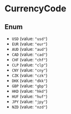 # CurrencyCode

## Enum

* `USD` (value: `"usd"`)
* `EUR` (value: `"eur"`)
* `AUD` (value: `"aud"`)
* `CAD` (value: `"cad"`)
* `CHF` (value: `"chf"`)
* `CLP` (value: `"clp"`)
* `CNY` (value: `"cny"`)
* `CZK` (value: `"czk"`)
* `DKK` (value: `"dkk"`)
* `GBP` (value: `"gbp"`)
* `HKD` (value: `"hkd"`)
* `HUF` (value: `"huf"`)
* `JPY` (value: `"jpy"`)
* `NZD` (value: `"nzd"`)
